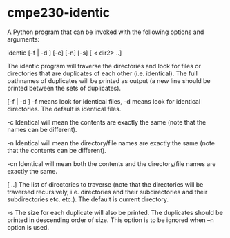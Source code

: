# cmpe230-identic

A Python program that can be invoked with the following options and arguments:

identic [-f | -d ] [-c] [-n] [-s] [<dir1> < dir2> ..]
  
The identic program will traverse the directories and look for files or directories that are
duplicates of each other (i.e. identical). The full pathnames of duplicates will be printed as output (a
new line should be printed between the sets of duplicates).
  
[-f | -d ] -f means look for identical files, -d means look for identical
directories. The default is identical files.

-c Identical will mean the contents are exactly the same (note
that the names can be different).

-n Identical will mean the directory/file names are exactly the
same (note that the contents can be different).

-cn Identical will mean both the contents and the directory/file
names are exactly the same.

[<dir1> <dir2> ..] The list of directories to traverse (note that the directories
will be traversed recursively, i.e. directories and their
subdirectories and their subdirectories etc. etc.). The
default is current directory.
  
-s The size for each duplicate will also be printed. The
duplicates should be printed in descending order of size.
This option is to be ignored when –n option is used.
